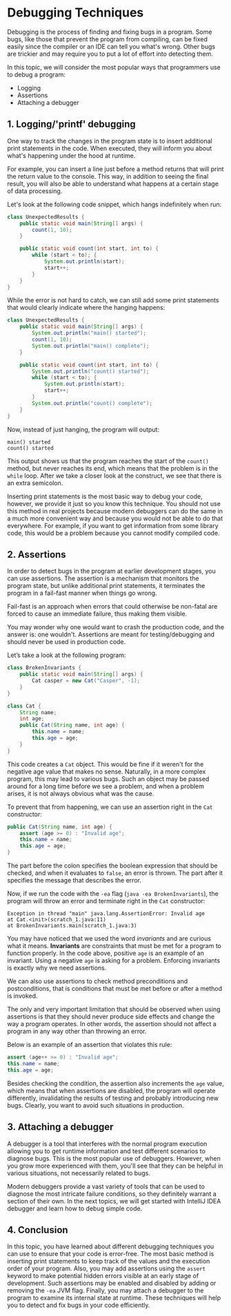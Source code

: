 # Debugging Techniques

Debugging is the process of finding and fixing bugs in a program. Some bugs, like those that prevent the program from compiling, can be fixed easily since the compiler or an IDE can tell you what's wrong. Other bugs are trickier and may require you to put a lot of effort into detecting them.

In this topic, we will consider the most popular ways that programmers use to debug a program:

- Logging
- Assertions
- Attaching a debugger

## 1. Logging/'printf' debugging

One way to track the changes in the program state is to insert additional print statements in the code. When executed, they will inform you about what's happening under the hood at runtime.

For example, you can insert a line just before a method returns that will print the return value to the console. This way, in addition to seeing the final result, you will also be able to understand what happens at a certain stage of data processing.

Let's look at the following code snippet, which hangs indefinitely when run:
```java
class UnexpectedResults {
    public static void main(String[] args) {
        count(1, 10);
    }

    public static void count(int start, int to) {
        while (start < to); {
            System.out.println(start);
            start++;
        }
    }
}
```
While the error is not hard to catch, we can still add some print statements that would clearly indicate where the hanging happens:
```java
class UnexpectedResults {
    public static void main(String[] args) {
        System.out.println("main() started");
        count(1, 10);
        System.out.println("main() complete");
    }

    public static void count(int start, int to) {
        System.out.println("count() started");
        while (start < to); {
            System.out.println(start);
            start++;
        }
        System.out.println("count() complete");
    }
}
```

Now, instead of just hanging, the program will output:
```
main() started
count() started
```

This output shows us that the program reaches the start of the `count()` method, but never reaches its end, which means that the problem is in the `while` loop. After we take a closer look at the construct, we see that there is an extra semicolon.

Inserting print statements is the most basic way to debug your code, however, we provide it just so you know this technique. You should not use this method in real projects because modern debuggers can do the same in a much more convenient way and because you would not be able to do that everywhere. For example, if you want to get information from some library code, this would be a problem because you cannot modify compiled code.

## 2. Assertions

In order to detect bugs in the program at earlier development stages, you can use assertions. The assertion is a mechanism that monitors the program state, but unlike additional print statements, it terminates the program in a fail-fast manner when things go wrong.

Fail-fast is an approach when errors that could otherwise be non-fatal are forced to cause an immediate failure, thus making them visible.

You may wonder why one would want to crash the production code, and the answer is: one wouldn't. Assertions are meant for testing/debugging and should never be used in production code.

Let’s take a look at the following program:
```java
class BrokenInvariants {
    public static void main(String[] args) {
        Cat casper = new Cat("Casper", -1);
    }
}

class Cat {
    String name;
    int age;
    public Cat(String name, int age) {
        this.name = name;
        this.age = age;
    }
}
```

This code creates a `Cat` object. This would be fine if it weren't for the negative age value that makes no sense. Naturally, in a more complex program, this may lead to various bugs. Such an object may be passed around for a long time before we see a problem, and when a problem arises, it is not always obvious what was the cause.

To prevent that from happening, we can use an assertion right in the `Cat` constructor:
```java
public Cat(String name, int age) {
    assert (age >= 0) : "Invalid age";
    this.name = name;
    this.age = age;
}
```

The part before the colon specifies the boolean expression that should be checked, and when it evaluates to `false`, an error is thrown. The part after it specifies the message that describes the error.

Now, if we run the code with the `-ea` flag (`java -ea BrokenInvariants`), the program will throw an error and terminate right in the `Cat` constructor:
```
Exception in thread "main" java.lang.AssertionError: Invalid age
at Cat.<init>(scratch_1.java:11)
at BrokenInvariants.main(scratch_1.java:3)
```
You may have noticed that we used the word *invariants* and are curious what it means. **Invariants** are constraints that must be met for a program to function properly. In the code above, positive `age` is an example of an invariant. Using a negative `age` is asking for a problem. Enforcing invariants is exactly why we need assertions.

We can also use assertions to check method preconditions and postconditions, that is conditions that must be met before or after a method is invoked.

The only and very important limitation that should be observed when using assertions is that they should never produce side effects and change the way a program operates. In other words, the assertion should not affect a program in any way other than throwing an error.

Below is an example of an assertion that violates this rule:
```java
assert (age++ >= 0) : "Invalid age";
this.name = name;
this.age = age;
```
Besides checking the condition, the assertion also increments the `age` value, which means that when assertions are disabled, the program will operate differently, invalidating the results of testing and probably introducing new bugs. Clearly, you want to avoid such situations in production.

## 3. Attaching a debugger

A debugger is a tool that interferes with the normal program execution allowing you to get runtime information and test different scenarios to diagnose bugs. This is the most popular use of debuggers. However, when you grow more experienced with them, you'll see that they can be helpful in various situations, not necessarily related to bugs.

Modern debuggers provide a vast variety of tools that can be used to diagnose the most intricate failure conditions, so they definitely warrant a section of their own. In the next topics, we will get started with IntelliJ IDEA debugger and learn how to debug simple code.

## 4. Conclusion

In this topic, you have learned about different debugging techniques you can use to ensure that your code is error-free. The most basic method is inserting print statements to keep track of the values and the execution order of your program. Also, you may add assertions using the `assert` keyword to make potential hidden errors visible at an early stage of development. Such assertions may be enabled and disabled by adding or removing the `-ea` JVM flag. Finally, you may attach a debugger to the program to examine its internal state at runtime. These techniques will help you to detect and fix bugs in your code efficiently.
